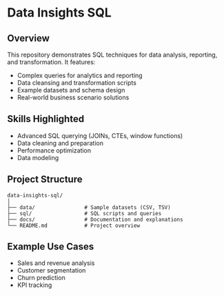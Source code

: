 # Data Insights SQL


## Overview

This repository demonstrates SQL techniques for data analysis, reporting, and transformation. It features:
- Complex queries for analytics and reporting
- Data cleansing and transformation scripts
- Example datasets and schema design
- Real-world business scenario solutions

## Skills Highlighted

- Advanced SQL querying (JOINs, CTEs, window functions)
- Data cleaning and preparation
- Performance optimization
- Data modeling

## Project Structure

```
data-insights-sql/
│
├── data/                # Sample datasets (CSV, TSV)
├── sql/                 # SQL scripts and queries
├── docs/                # Documentation and explanations
└── README.md            # Project overview
```

## Example Use Cases

- Sales and revenue analysis
- Customer segmentation
- Churn prediction
- KPI tracking
